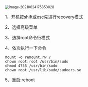 <img src="C:\Users\king\AppData\Roaming\Typora\typora-user-images\image-20210624175853028.png" alt="image-20210624175853028" style="zoom: 80%;" />

1、开机按shift或esc先进行recovery模式

2、选择高级菜单

3、选择root命令行模式

4、依次执行一下命令

```shell
mount -o remount,rw /
chown root:root /usr/bin/sudo
chmod 4755 /usr/bin/sudo
chown root /usr/lib/sudo/sudoers.so
```

5、重启:reboot

